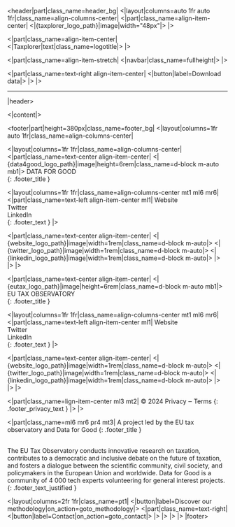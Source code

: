 [//]: # (The root file handles sections in common for all pages like header and footer)
[//]: # (It also contains the <|content|> variable which will display the content of selected page)

[//]: # (Header)
<header|part|class_name=header_bg|
<|layout|columns=auto 1fr auto 1fr|class_name=align-columns-center|
<|part|class_name=align-item-center|
<|{taxplorer_logo_path}|image|width="48px"|>
|>

<|part|class_name=align-item-center|
<|Taxplorer|text|class_name=logotitle|>
|>

<|part|class_name=align-item-stretch|
<|navbar|class_name=fullheight|>
|>

<|part|class_name=text-right align-item-center|
<|button|label=Download data|>
|>
|>

<hr class="header_hr"/>
|header>

[//]: # (Add active page content)
<|content|>

[//]: # (Footer)
<footer|part|height=380px|class_name=footer_bg|
<|layout|columns=1fr auto 1fr|class_name=align-columns-center|

[//]: # (Left section of footer)
<|layout|columns=1fr 1fr|class_name=align-columns-center|
<|part|class_name=text-center align-item-center|
<|{data4good_logo_path}|image|height=6rem|class_name=d-block m-auto mb1|>
DATA FOR GOOD<br/>
{: .footer_title }

<|layout|columns=1fr 1fr|class_name=align-columns-center mt1 ml6 mr6|
<|part|class_name=text-left align-item-center ml1|
Website<br/>
Twitter<br/>
LinkedIn<br/>
{: .footer_text }
|>

<|part|class_name=text-center align-item-center|
<|{website_logo_path}|image|width=1rem|class_name=d-block m-auto|>
<|{twitter_logo_path}|image|width=1rem|class_name=d-block m-auto|>
<|{linkedin_logo_path}|image|width=1rem|class_name=d-block m-auto|>
|>
|>
|>

<|part|class_name=text-center align-item-center|
<|{eutax_logo_path}|image|height=6rem|class_name=d-block m-auto mb1|>
EU TAX OBSERVATORY<br/>
{: .footer_title }

<|layout|columns=1fr 1fr|class_name=align-columns-center mt1 ml6 mr6|
<|part|class_name=text-left align-item-center ml1|
Website<br/>
Twitter<br/>
LinkedIn<br/>
{: .footer_text }
|>

<|part|class_name=text-center align-item-center|
<|{website_logo_path}|image|width=1rem|class_name=d-block m-auto|>
<|{twitter_logo_path}|image|width=1rem|class_name=d-block m-auto|>
<|{linkedin_logo_path}|image|width=1rem|class_name=d-block m-auto|>
|>
|>
|>

<|part|class_name=lign-item-center ml3 mt2|
&#169; 2024 Privacy &#8210; Terms
{: .footer_privacy_text }
|>
|>

[//]: # (Add vertical line)
<div class="footer_vl"></div>

[//]: # (Right section of footer)
<|part|class_name=ml6 mr6 pr4 mt3|
A project led by the EU tax observatory and Data for Good
{: .footer_title }

<br/>
The EU Tax Observatory conducts innovative research on taxation, contributes to a democratic and inclusive debate on the 
future of taxation, and fosters a dialogue between the scientific community, civil society, and policymakers in the 
European Union and worldwide.  
Data for Good is a community of 4 000 tech experts volunteering for general interest projects.
{: .footer_text_justified }

<|layout|columns=2fr 1fr|class_name=pt1|
<|button|label=Discover our methodology|on_action=goto_methodology|>
<|part|class_name=text-right|
<|button|label=Contact|on_action=goto_contact|>
|>
|>
|>
|>
|footer>
